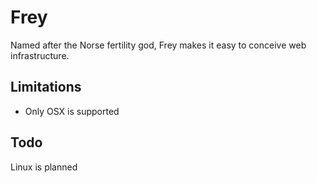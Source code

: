 # Frey

Named after the Norse fertility god, Frey makes it easy to conceive web infrastructure.


## Limitations

- Only OSX is supported

## Todo

Linux is planned
